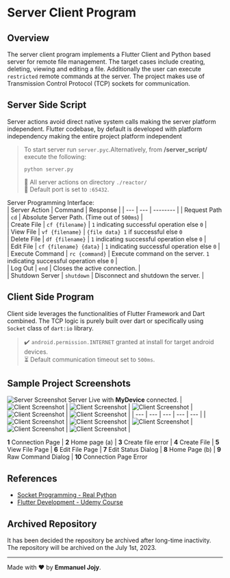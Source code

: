 # Server Client Program 
## Overview
The server client program implements a Flutter Client and Python based server for remote file management. The target cases include creating, deleting, viewing and editing a file. Additionally the user can execute `restricted` remote commands at the server. The project makes use of Transmission Control Protocol (TCP) sockets for communication. 
 
## Server Side Script
Server actions avoid direct native system calls making the server platform independent. Flutter codebase, by default is developed with platform independency making the entire project platform independent  
> To start server run `server.pyc`.Alternatively, from **/server_script/** execute the following:
> ```
> python server.py
> ```  
> :triangular_flag_on_post: All server actions on directory `./reactor/`   
> :electric_plug: Default port is set to `:65432`.  

 Server Programming Interface:  
| Server Action | Command | Response |
| --- | --- |  -------- |
| Request Path | `cd`  | Absolute Server Path. (Time out of `500ms`) |   
| Create File | `cf {filename}`  | `1` indicating successful operation else `0` |  
| View File | `vf {filename}`  | `{file data} 1` if  successful else `0`  
| Delete File | `df {filename}`  | `1` indicating successful operation else `0` |  
| Edit File | `cf {filename} {data}`  | `1` indicating successful operation else `0` |   
| Execute Command | `rc {command}` | Execute command on the server. `1` indicating successful operation else `0` |   
| Log Out | `end` | Closes the active connection. |   
| Shutdown Server | `shutdown` | Disconnect and shutdown the server. |  



## Client Side Program
Client side leverages the functionalities of Flutter Framework and Dart combined. The TCP logic is purely built over dart or specifically using `Socket` class of  `dart:io` library.  
>:heavy_check_mark: `android.permission.INTERNET` granted at install for target android devices.  
:hourglass_flowing_sand: Default communication timeout set to `500ms`.

## Sample Project Screenshots
![Server Screenshot](/assets/server_live.png) Server Live with **MyDevice** connected.
| ![Client Screenshot](/assets/client_1.png) | ![Client Screenshot](/assets/client_2.png) | ![Client Screenshot](/assets/client_3.png) | ![Client Screenshot](/assets/client_4.png) | ![Client Screenshot](/assets/client_5.png) |
| --- | --- | --- | --- | --- |
| ![Client Screenshot](/assets/client_6.png) | ![Client Screenshot](/assets/client_7.png) | ![Client Screenshot](/assets/client_8.png) | ![Client Screenshot](/assets/client_10.png) | ![Client Screenshot](/assets/client_9.png) |
  
**1** Connection Page | **2** Home page (a) | **3** Create file error | **4** Create File | **5** View File Page | **6** Edit File Page | **7** Edit Status Dialog | **8** Home Page (b) | **9** Raw Command Dialog | **10** Connection Page Error

## References
* [Socket Programming - Real Python](https://realpython.com/python-sockets/)
* [Flutter Development - Udemy Course](https://www.udemy.com/course/learn-flutter-dart-to-build-ios-android-apps/)

## Archived Repository

It has been decided the repository be archived after long-time inactivity. The repository will be archived on the July 1st, 2023.

---
Made with :heart: by **Emmanuel Jojy**.



